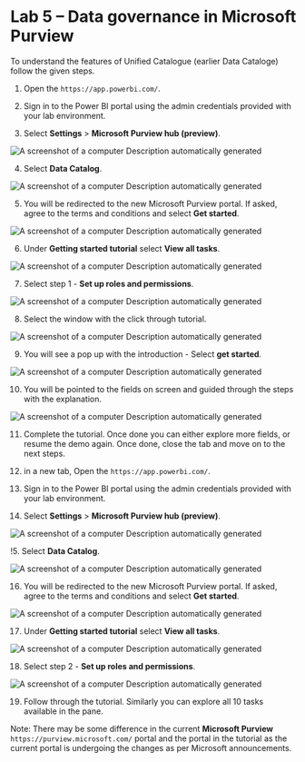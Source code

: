 # Lab 5 – Data governance in Microsoft Purview

To understand the features of Unified Catalogue (earlier Data Cataloge) follow the given steps.

1.  Open the ```https://app.powerbi.com/```.

2.  Sign in to the Power BI portal using the admin credentials
    provided with your lab environment.

3.  Select **Settings** \> **Microsoft Purview hub (preview)**.

![A screenshot of a computer Description automatically
generated](./media/image2.png)

4. Select **Data Catalog**.

![A screenshot of a computer Description automatically
generated](./media/image27.png)

5. You will be redirected to the new Microsoft Purview portal. If asked, agree to the terms and conditions and select **Get started**.

![A screenshot of a computer Description automatically
generated](./media/image28.png)
 
6. Under **Getting started tutorial** select **View all tasks**.

![A screenshot of a computer Description automatically
generated](./media/image29.png)

7. Select step 1 - **Set up roles and permissions**.

![A screenshot of a computer Description automatically
generated](./media/image3.png)

8.  Select the window with the click through tutorial.

![A screenshot of a computer Description automatically
generated](./media/image4.png)

9.  You will see a pop up with the introduction - Select **get started**.

![A screenshot of a computer Description automatically
generated](./media/image5.png)

10.  You will be pointed to the fields on screen and guided through the steps with the explanation.

![A screenshot of a computer Description automatically
generated](./media/image6.png)

11.  Complete the tutorial. Once done you can either explore more fields, or resume the demo again. Once done, close the tab and move on to the next steps.

12. in a new tab, Open the ```https://app.powerbi.com/```.

13.  Sign in to the Power BI portal using the admin credentials
    provided with your lab environment.

14.  Select **Settings** \> **Microsoft Purview hub (preview)**.

![A screenshot of a computer Description automatically
generated](./media/image2.png)

!5. Select **Data Catalog**.

![A screenshot of a computer Description automatically
generated](./media/image27.png)

16. You will be redirected to the new Microsoft Purview portal. If asked, agree to the terms and conditions and select **Get started**.

![A screenshot of a computer Description automatically
generated](./media/image28.png)
 
17. Under **Getting started tutorial** select **View all tasks**.

![A screenshot of a computer Description automatically
generated](./media/image29.png)

18. Select step 2 - **Set up roles and permissions**.

![A screenshot of a computer Description automatically
generated](./media/image7.png)

19. Follow through the tutorial. Similarly you can explore all 10 tasks available in the pane.

Note: There may be some difference in the current **Microsoft Purview** ```https://purview.microsoft.com/``` portal and the portal in the tutorial as the current portal is undergoing the changes as per Microsoft announcements.
